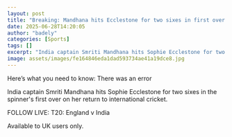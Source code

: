```yaml
---
layout: post
title: "Breaking: Mandhana hits Ecclestone for two sixes in first over on England return"
date: 2025-06-28T14:20:05
author: "badely"
categories: [Sports]
tags: []
excerpt: "India captain Smriti Mandhana hits Sophie Ecclestone for two sixes in the spinner's first over on her return to international cricket."
image: assets/images/fe164846eda1dad593734ae41a19dce8.jpg
---
```


Here’s what you need to know: There was an error

India captain Smriti Mandhana hits Sophie Ecclestone for two sixes in the spinner's first over on her return to international cricket. 

FOLLOW LIVE: T20: England v India

Available to UK users only.


